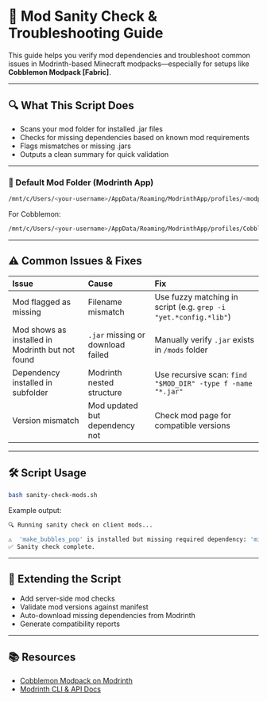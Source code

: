 # 🧠 Mod Sanity Check & Troubleshooting Guide

This guide helps you verify mod dependencies and troubleshoot common issues in Modrinth-based Minecraft modpacks—especially for setups like **Cobblemon Modpack [Fabric]**.

---

## 🔍 What This Script Does

- Scans your mod folder for installed .jar files
- Checks for missing dependencies based on known mod requirements
- Flags mismatches or missing .jars
- Outputs a clean summary for quick validation

---

### 📁 Default Mod Folder (Modrinth App)

```bash
/mnt/c/Users/<your-username>/AppData/Roaming/ModrinthApp/profiles/<modpack-name>/mods
```

For Cobblemon:

```bash
/mnt/c/Users/<your-username>/AppData/Roaming/ModrinthApp/profiles/Cobblemon Modpack [Fabric] 1.0.0/mods
```

---

## ⚠️ Common Issues & Fixes

|Issue	|Cause	|Fix    |
|:------|:------|:------|
|Mod flagged as missing	|Filename mismatch	|Use fuzzy matching in script (e.g. `grep -i "yet.*config.*lib"`)|
|Mod shows as installed in Modrinth but not found	|`.jar` missing or download failed	|Manually verify `.jar` exists in `/mods` folder|
|Dependency installed in subfolder	|Modrinth nested structure	|Use recursive scan: `find "$MOD_DIR" -type f -name "*.jar"`|
|Version mismatch	|Mod updated but dependency not	|Check mod page for compatible versions|

---

## 🛠️ Script Usage

```bash
bash sanity-check-mods.sh
```

Example output:

```bash
🔍 Running sanity check on client mods...

⚠️  'make_bubbles_pop' is installed but missing required dependency: 'midnightlib'
✅ Sanity check complete.
```

---

## 🧩 Extending the Script

- Add server-side mod checks
- Validate mod versions against manifest
- Auto-download missing dependencies from Modrinth
- Generate compatibility reports

---

## 📚 Resources

- [Cobblemon Modpack on Modrinth](https://modrinth.com/modpack/cobblemon-fabric)
- [Modrinth CLI & API Docs](https://docs.modrinth.com/api/)
